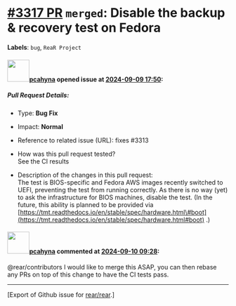 [\#3317 PR](https://github.com/rear/rear/pull/3317) `merged`: Disable the backup & recovery test on Fedora
==========================================================================================================

**Labels**: `bug`, `ReaR Project`

#### <img src="https://avatars.githubusercontent.com/u/26300485?u=9105d243bc9f7ade463a3e52e8dd13fa67837158&v=4" width="50">[pcahyna](https://github.com/pcahyna) opened issue at [2024-09-09 17:50](https://github.com/rear/rear/pull/3317):

##### Pull Request Details:

-   Type: **Bug Fix**

-   Impact: **Normal**

-   Reference to related issue (URL): fixes \#3313

-   How was this pull request tested?  
    See the CI results

-   Description of the changes in this pull request:  
    The test is BIOS-specific and Fedora AWS images recently switched to
    UEFI, preventing the test from running correctly. As there is no way
    (yet) to ask the infrastructure for BIOS machines, disable the test.
    (In the future, this ability is planned to be provided via
    [https://tmt.readthedocs.io/en/stable/spec/hardware.html\#boot](https://tmt.readthedocs.io/en/stable/spec/hardware.html#boot)
    .)

#### <img src="https://avatars.githubusercontent.com/u/26300485?u=9105d243bc9f7ade463a3e52e8dd13fa67837158&v=4" width="50">[pcahyna](https://github.com/pcahyna) commented at [2024-09-10 09:28](https://github.com/rear/rear/pull/3317#issuecomment-2340144102):

@rear/contributors I would like to merge this ASAP, you can then rebase
any PRs on top of this change to have the CI tests pass.

------------------------------------------------------------------------

\[Export of Github issue for
[rear/rear](https://github.com/rear/rear).\]
